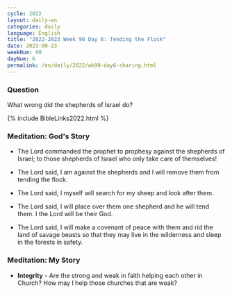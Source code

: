 ```yaml
---
cycle: 2022
layout: daily-en
categories: daily
language: English
title: "2022-2023 Week 90 Day 6: Tending the Flock"
date: 2023-09-23
weekNum: 90
dayNum: 6
permalink: /en/daily/2022/wk90-day6-sharing.html
---
```


### Question     
What wrong did the shepherds of Israel do?

{% include BibleLinks2022.html %}

### Meditation: God's Story   
+ The Lord commanded the prophet to prophesy against the shepherds of Israel; to those shepherds of Israel who only take care of themselves! 

+ The Lord said, I am against the shepherds and I will remove them from tending the flock. 

+ The Lord said, I myself will search for my sheep and look after them. 

+ The Lord said, I will place over them one shepherd and he will tend them. I the Lord will be their God. 

+ The Lord said, I will make a covenant of peace with them and rid the land of savage beasts so that they may live in the wilderness and sleep in the forests in safety. 

### Meditation: My Story   
+ **Integrity** - Are the strong and weak in faith helping each other in Church? How may I help those churches that are weak? 
